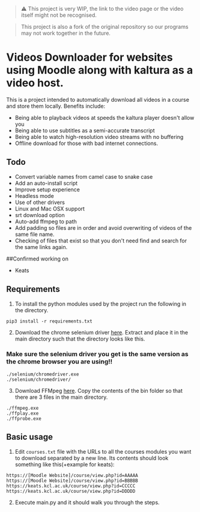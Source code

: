 > :warning: This project is very WIP, the link to the video page or the video itself might not be recognised.

> This project is also a fork of the original repository so our programs may not work together in the future.

# Videos Downloader for websites using Moodle along with kaltura as a video host.
This is a project intended to automatically download all videos in a course and store them locally. Benefits include:
- Being able to playback videos at speeds the kaltura player doesn't allow you
- Being able to use subtitles as a semi-accurate transcript
- Being able to watch high-resolution video streams with no buffering
- Offline download for those with bad internet connections.

## Todo

- Convert variable names from camel case to snake case
- Add an auto-install script
- Improve setup experience
- Headless mode
- Use of other drivers
- Linux and Mac OSX support
- srt download option
- Auto-add ffmpeg to path 
- Add padding so files are in order and avoid overwriting of videos of the same file name.
- Checking of files that exist so that you don't need find and search for the same links again.

##Confirmed working on
 - Keats
 
## Requirements
1. To install the python modules used by the project run the following in the directory.
```
pip3 install -r requirements.txt
```
2. Download the chrome selenium driver [here](https://sites.google.com/a/chromium.org/chromedriver/downloads). Extract and place it in the main directory such that the directory looks like this. 

### **Make sure the selenium driver you get is the same version as the chrome browser you are using!!**

```
./selenium/chromedriver.exe
./selenium/chromedriver/
```

3. Download FFMpeg [here](https://github.com/BtbN/FFmpeg-Builds/releases). Copy the contents of the bin folder so that there are 3 files in the main directory.

```
./ffmpeg.exe
./ffplay.exe
./ffprobe.exe
```

## Basic usage
1. Edit  `courses.txt` file with the URLs to all the courses modules you want to download separated by a new line. Its contents should look something like this(+example for keats):
```
https://[Moodle Website]/course/view.php?id=AAAAA
https://[Moodle Website]/course/view.php?id=BBBBB
https://keats.kcl.ac.uk/course/view.php?id=CCCCC
https://keats.kcl.ac.uk/course/view.php?id=DDDDD
```
2. Execute main.py and it should walk you through the steps. 
